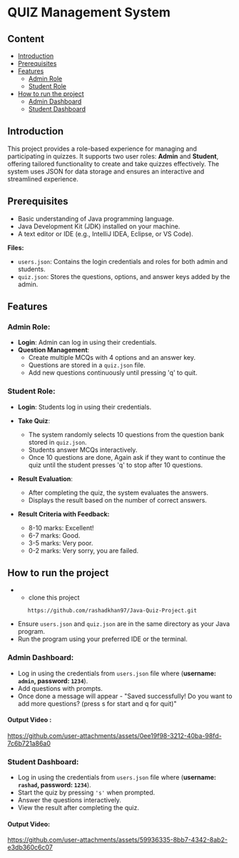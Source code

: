﻿# QUIZ Management System 
 
## **Content**
- [Introduction](#introduction)
- [Prerequisites](#prerequisites)
- [Features](#Features)
    - [Admin Role](#admin-role)
    - [Student Role](#student-role)
- [How to run the project](#How-to-run-the-project)
    - [Admin Dashboard](#admin-dashboard)
    - [Student Dashboard](#student-dashboard)
      
## Introduction 
This project provides a role-based experience for managing and participating in quizzes. It supports two user roles: **Admin** and **Student**, offering tailored functionality to create and take quizzes effectively. The system uses JSON for data storage and ensures an interactive and streamlined experience.



## Prerequisites
- Basic understanding of Java programming language.
- Java Development Kit (JDK) installed on your machine.
- A text editor or IDE (e.g., IntelliJ IDEA, Eclipse, or VS Code).

**Files:**
- ```users.json```: Contains the login credentials and roles for both admin and students.
- ```quiz.json```: Stores the questions, options, and answer keys added by the admin.

## Features
### Admin Role:
- **Login**: Admin can log in using their credentials.
- **Question Management**:
  - Create multiple MCQs with 4 options and an answer key.
  - Questions are stored in a `quiz.json` file.
  - Add new questions continuously until pressing 'q' to quit.

### Student Role:
- **Login**: Students log in using their credentials.
- **Take Quiz**:
  - The system randomly selects 10 questions from the question bank stored in `quiz.json`.
  - Students answer MCQs interactively.
  - Once 10 questions are done, Again ask if they want to continue the quiz until the student presses 'q' to stop after 10 questions.
    
- **Result Evaluation**:
  - After completing the quiz, the system evaluates the answers.
  - Displays the result based on the number of correct answers.
    
- **Result Criteria with Feedback:**
    - 8-10 marks: Excellent!
    - 6-7 marks: Good.
    - 3-5 marks: Very poor.
    - 0-2 marks: Very sorry, you are failed.
 
## How to run the project

- - clone this project
   ```console
      https://github.com/rashadkhan97/Java-Quiz-Project.git
    ``` 
- Ensure ```users.json``` and ```quiz.json``` are in the same directory as your Java program.
- Run the program using your preferred IDE or the terminal.

### Admin Dashboard:
- Log in using the credentials from ```users.json``` file where (**username: ```admin```, password: ```1234```**).
- Add questions with prompts.
- Once done a message will appear - "Saved successfully! Do you want to add more questions? (press s for start and q for quit)"

#### Output Video :


https://github.com/user-attachments/assets/0ee19f98-3212-40ba-98fd-7c6b721a86a0



### Student Dashboard:
- Log in using the credentials from ```users.json``` file where (**username: ```rashad```, password: ```1234```**).
- Start the quiz by pressing ```'s'``` when prompted.
- Answer the questions interactively.
- View the result after completing the quiz.

#### Output Video: 



https://github.com/user-attachments/assets/59936335-8bb7-4342-8ab2-e3db360c6c07


